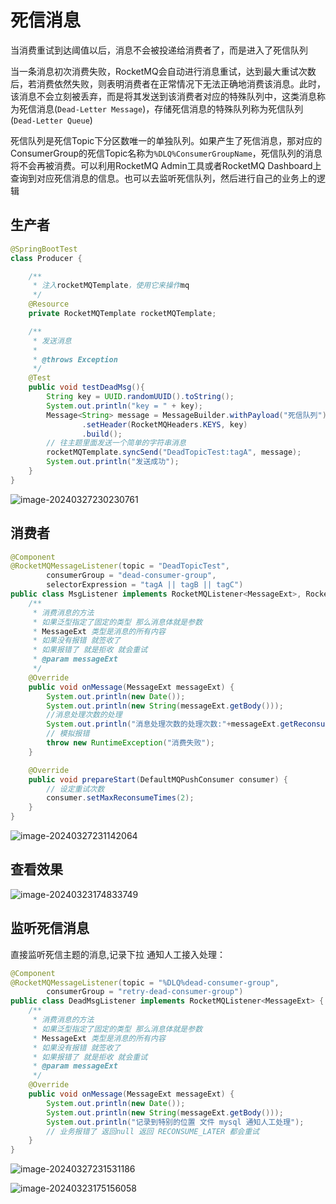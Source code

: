 # 死信消息

当消费重试到达阈值以后，消息不会被投递给消费者了，而是进入了死信队列

当一条消息初次消费失败，RocketMQ会自动进行消息重试，达到最大重试次数后，若消费依然失败，则表明消费者在正常情况下无法正确地消费该消息。此时，该消息不会立刻被丢弃，而是将其发送到该消费者对应的特殊队列中，这类消息称为死信消息(`Dead-Letter Message`)，存储死信消息的特殊队列称为死信队列 (`Dead-Letter Queue`)

死信队列是死信Topic下分区数唯一的单独队列。如果产生了死信消息，那对应的ConsumerGroup的死信Topic名称为`%DLQ%ConsumerGroupName`，死信队列的消息将不会再被消费。可以利用RocketMQ Admin工具或者RocketMQ Dashboard上查询到对应死信消息的信息。也可以去监听死信队列，然后进行自己的业务上的逻辑

## 生产者

```java
@SpringBootTest
class Producer {

    /**
     * 注入rocketMQTemplate，使用它来操作mq
     */
    @Resource
    private RocketMQTemplate rocketMQTemplate;

    /**
     * 发送消息
     *
     * @throws Exception
     */
    @Test
    public void testDeadMsg(){
        String key = UUID.randomUUID().toString();
        System.out.println("key = " + key);
        Message<String> message = MessageBuilder.withPayload("死信队列")
                .setHeader(RocketMQHeaders.KEYS, key)
                .build();
        // 往主题里面发送一个简单的字符串消息
        rocketMQTemplate.syncSend("DeadTopicTest:tagA", message);
        System.out.println("发送成功");
    }
}
```

![image-20240327230230761](https://fastly.jsdelivr.net/gh/LetengZzz/img@main/tc2/img202403272302783.png)

## 消费者

```java
@Component
@RocketMQMessageListener(topic = "DeadTopicTest",
        consumerGroup = "dead-consumer-group",
        selectorExpression = "tagA || tagB || tagC")
public class MsgListener implements RocketMQListener<MessageExt>, RocketMQPushConsumerLifecycleListener {
    /**
     * 消费消息的方法
     * 如果泛型指定了固定的类型 那么消息体就是参数
     * MessageExt 类型是消息的所有内容
     * 如果没有报错 就签收了
     * 如果报错了 就是拒收 就会重试
     * @param messageExt
     */
    @Override
    public void onMessage(MessageExt messageExt) {
        System.out.println(new Date());
        System.out.println(new String(messageExt.getBody()));
        //消息处理次数的处理
        System.out.println("消息处理次数的处理次数:"+messageExt.getReconsumeTimes());
        // 模拟报错
        throw new RuntimeException("消费失败");
    }

    @Override
    public void prepareStart(DefaultMQPushConsumer consumer) {
        // 设定重试次数
        consumer.setMaxReconsumeTimes(2);
    }
}
```

![image-20240327231142064](https://fastly.jsdelivr.net/gh/LetengZzz/img@main/tc2/img202403272311184.png)

## 查看效果

![image-20240323174833749](https://fastly.jsdelivr.net/gh/LetengZzz/img@main/tc2/img202403231748311.png)

## 监听死信消息

直接监听死信主题的消息,记录下拉 通知人工接入处理：

```java
@Component
@RocketMQMessageListener(topic = "%DLQ%dead-consumer-group",
        consumerGroup = "retry-dead-consumer-group")
public class DeadMsgListener implements RocketMQListener<MessageExt> {
    /**
     * 消费消息的方法
     * 如果泛型指定了固定的类型 那么消息体就是参数
     * MessageExt 类型是消息的所有内容
     * 如果没有报错 就签收了
     * 如果报错了 就是拒收 就会重试
     * @param messageExt
     */
    @Override
    public void onMessage(MessageExt messageExt) {
        System.out.println(new Date());
        System.out.println(new String(messageExt.getBody()));
        System.out.println("记录到特别的位置 文件 mysql 通知人工处理");
        // 业务报错了 返回null 返回 RECONSUME_LATER 都会重试
    }
}
```

![image-20240327231531186](https://fastly.jsdelivr.net/gh/LetengZzz/img@main/tc2/img202403272315032.png)

![image-20240323175156058](https://fastly.jsdelivr.net/gh/LetengZzz/img@main/tc2/img202403231751595.png)
